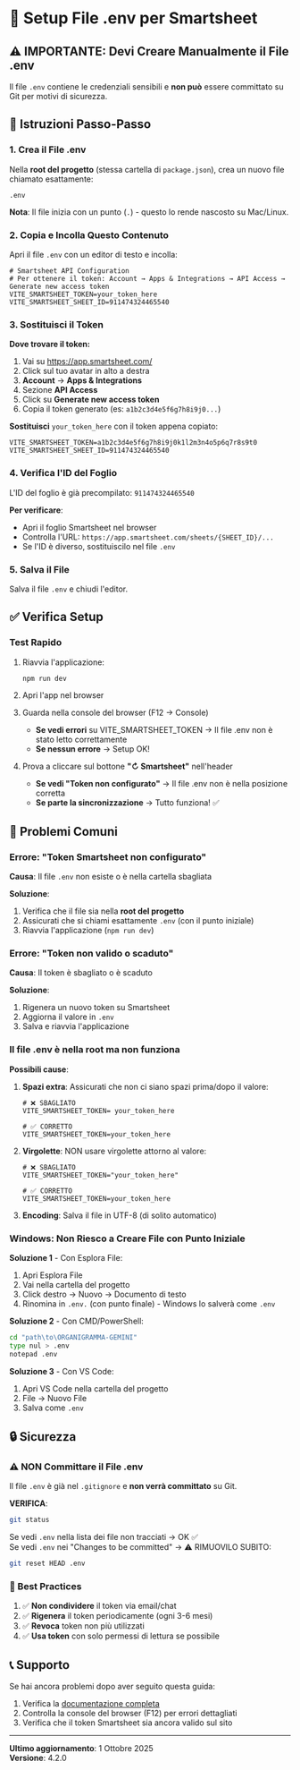 # 🔧 Setup File .env per Smartsheet

## ⚠️ IMPORTANTE: Devi Creare Manualmente il File .env

Il file `.env` contiene le credenziali sensibili e **non può** essere committato su Git per motivi di sicurezza.

## 📝 Istruzioni Passo-Passo

### 1. Crea il File .env

Nella **root del progetto** (stessa cartella di `package.json`), crea un nuovo file chiamato esattamente:

```
.env
```

**Nota**: Il file inizia con un punto (`.`) - questo lo rende nascosto su Mac/Linux.

### 2. Copia e Incolla Questo Contenuto

Apri il file `.env` con un editor di testo e incolla:

```env
# Smartsheet API Configuration
# Per ottenere il token: Account → Apps & Integrations → API Access → Generate new access token
VITE_SMARTSHEET_TOKEN=your_token_here
VITE_SMARTSHEET_SHEET_ID=911474324465540
```

### 3. Sostituisci il Token

**Dove trovare il token:**

1. Vai su https://app.smartsheet.com/
2. Click sul tuo avatar in alto a destra
3. **Account** → **Apps & Integrations**
4. Sezione **API Access**
5. Click su **Generate new access token**
6. Copia il token generato (es: `a1b2c3d4e5f6g7h8i9j0...`)

**Sostituisci** `your_token_here` con il token appena copiato:

```env
VITE_SMARTSHEET_TOKEN=a1b2c3d4e5f6g7h8i9j0k1l2m3n4o5p6q7r8s9t0
VITE_SMARTSHEET_SHEET_ID=911474324465540
```

### 4. Verifica l'ID del Foglio

L'ID del foglio è già precompilato: `911474324465540`

**Per verificare**:
- Apri il foglio Smartsheet nel browser
- Controlla l'URL: `https://app.smartsheet.com/sheets/{SHEET_ID}/...`
- Se l'ID è diverso, sostituiscilo nel file `.env`

### 5. Salva il File

Salva il file `.env` e chiudi l'editor.

## ✅ Verifica Setup

### Test Rapido

1. Riavvia l'applicazione:
   ```bash
   npm run dev
   ```

2. Apri l'app nel browser

3. Guarda nella console del browser (F12 → Console)
   - **Se vedi errori** su VITE_SMARTSHEET_TOKEN → Il file .env non è stato letto correttamente
   - **Se nessun errore** → Setup OK!

4. Prova a cliccare sul bottone **"↻ Smartsheet"** nell'header
   - **Se vedi "Token non configurato"** → Il file .env non è nella posizione corretta
   - **Se parte la sincronizzazione** → Tutto funziona! ✅

## 🚨 Problemi Comuni

### Errore: "Token Smartsheet non configurato"

**Causa**: Il file `.env` non esiste o è nella cartella sbagliata

**Soluzione**:
1. Verifica che il file sia nella **root del progetto**
2. Assicurati che si chiami esattamente `.env` (con il punto iniziale)
3. Riavvia l'applicazione (`npm run dev`)

### Errore: "Token non valido o scaduto"

**Causa**: Il token è sbagliato o è scaduto

**Soluzione**:
1. Rigenera un nuovo token su Smartsheet
2. Aggiorna il valore in `.env`
3. Salva e riavvia l'applicazione

### Il file .env è nella root ma non funziona

**Possibili cause**:
1. **Spazi extra**: Assicurati che non ci siano spazi prima/dopo il valore:
   ```env
   # ❌ SBAGLIATO
   VITE_SMARTSHEET_TOKEN= your_token_here
   
   # ✅ CORRETTO
   VITE_SMARTSHEET_TOKEN=your_token_here
   ```

2. **Virgolette**: NON usare virgolette attorno al valore:
   ```env
   # ❌ SBAGLIATO
   VITE_SMARTSHEET_TOKEN="your_token_here"
   
   # ✅ CORRETTO
   VITE_SMARTSHEET_TOKEN=your_token_here
   ```

3. **Encoding**: Salva il file in UTF-8 (di solito automatico)

### Windows: Non Riesco a Creare File con Punto Iniziale

**Soluzione 1** - Con Esplora File:
1. Apri Esplora File
2. Vai nella cartella del progetto
3. Click destro → Nuovo → Documento di testo
4. Rinomina in `.env.` (con punto finale) - Windows lo salverà come `.env`

**Soluzione 2** - Con CMD/PowerShell:
```bash
cd "path\to\ORGANIGRAMMA-GEMINI"
type nul > .env
notepad .env
```

**Soluzione 3** - Con VS Code:
1. Apri VS Code nella cartella del progetto
2. File → Nuovo File
3. Salva come `.env`

## 🔒 Sicurezza

### ⚠️ NON Committare il File .env

Il file `.env` è già nel `.gitignore` e **non verrà committato** su Git.

**VERIFICA**:
```bash
git status
```

Se vedi `.env` nella lista dei file non tracciati → OK ✅  
Se vedi `.env` nei "Changes to be committed" → ⚠️ RIMUOVILO SUBITO:
```bash
git reset HEAD .env
```

### 🔐 Best Practices

1. ✅ **Non condividere** il token via email/chat
2. ✅ **Rigenera** il token periodicamente (ogni 3-6 mesi)
3. ✅ **Revoca** token non più utilizzati
4. ✅ **Usa token** con solo permessi di lettura se possibile

## 📞 Supporto

Se hai ancora problemi dopo aver seguito questa guida:

1. Verifica la [documentazione completa](SMARTSHEET-INTEGRATION.md)
2. Controlla la console del browser (F12) per errori dettagliati
3. Verifica che il token Smartsheet sia ancora valido sul sito

---

**Ultimo aggiornamento**: 1 Ottobre 2025  
**Versione**: 4.2.0

